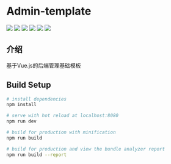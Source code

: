 <!--<div>Admin-template</div>-->
# Admin-template

<div>
  <img src="https://img.shields.io/badge/vue-v2.5.2-blue.svg"/>
  <img src="https://img.shields.io/badge/vue--router-v3.0.1-blue.svg"/>
  <img src="https://img.shields.io/badge/vuex-v3.0.1-blue.svg"/>
  <img src="https://img.shields.io/badge/axios-0.18.0-blue.svg"/>
  <img src="https://img.shields.io/badge/element--ui-v2.2.1-blue.svg"/>
  <img src="https://img.shields.io/badge/license-MIT-green.svg"/>
</div>


## 介绍
基于Vue.js的后端管理基础模板

## Build Setup

``` bash
# install dependencies
npm install

# serve with hot reload at localhost:8080
npm run dev

# build for production with minification
npm run build

# build for production and view the bundle analyzer report
npm run build --report
```



